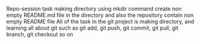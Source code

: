 Repo-session task
making directory using mkdir command
create non empty README.md file in the directory
and also the repository contain non empty README file
All of the task in the git project is making directory, and 
learning all about git such as git add, git push, git commit,
git pull, git branch, git checkout so on

